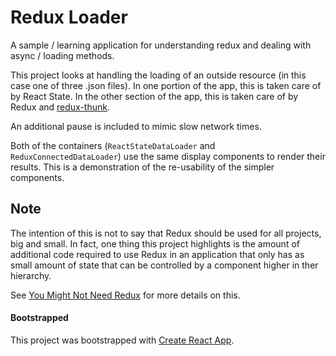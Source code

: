 # Redux Loader

A sample / learning application for understanding redux and dealing with async / loading methods.

This project looks at handling the loading of an outside resource (in this case one of three .json files). In 
one portion of the app, this is taken care of by React State. In the other section of the app, this is taken
care of by Redux and [redux-thunk](https://github.com/gaearon/redux-thunk).

An additional pause is included to mimic slow network times.

Both of the containers (`ReactStateDataLoader` and `ReduxConnectedDataLoader`) use the same display components to render their
results. This is a demonstration of the re-usability of the simpler components.

## Note

The intention of this is not to say that Redux should be used for all projects, big and small. In fact, one thing
this project highlights is the amount of additional code required to use Redux in an application that only has
as small amount of state that can be controlled by a component higher in ther hierarchy. 

See [You Might Not Need Redux](https://medium.com/@dan_abramov/you-might-not-need-redux-be46360cf367) for more
details on this.

#### Bootstrapped

This project was bootstrapped with [Create React App](https://github.com/facebookincubator/create-react-app).

